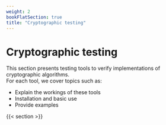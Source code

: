 ```yaml
---
weight: 2
bookFlatSection: true
title: "Cryptographic testing"
---
```


# Cryptographic testing

This section presents testing tools to verify implementations of cryptographic algorithms.  
For each tool, we cover topics such as:

- Explain the workings of these tools
- Installation and basic use
- Provide examples

{{< section >}}
